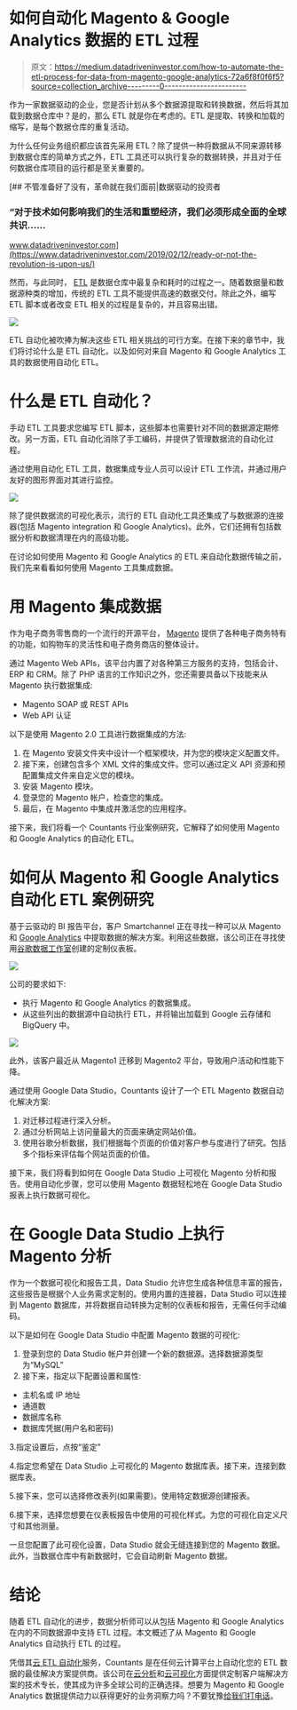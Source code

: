 # 如何自动化 Magento & Google Analytics 数据的 ETL 过程

> 原文：<https://medium.datadriveninvestor.com/how-to-automate-the-etl-process-for-data-from-magento-google-analytics-72a6f8f0f6f5?source=collection_archive---------0----------------------->

作为一家数据驱动的企业，您是否计划从多个数据源提取和转换数据，然后将其加载到数据仓库中？是的，那么 ETL 就是你在考虑的。ETL 是提取、转换和加载的缩写，是每个数据仓库的重复活动。

为什么任何业务组织都应该首先采用 ETL？除了提供一种将数据从不同来源转移到数据仓库的简单方式之外，ETL 工具还可以执行复杂的数据转换，并且对于任何数据仓库项目的运行都是至关重要的。

[](https://www.datadriveninvestor.com/2019/02/12/ready-or-not-the-revolution-is-upon-us/) [## 不管准备好了没有，革命就在我们面前|数据驱动的投资者

### “对于技术如何影响我们的生活和重塑经济，我们必须形成全面的全球共识……

www.datadriveninvestor.com](https://www.datadriveninvestor.com/2019/02/12/ready-or-not-the-revolution-is-upon-us/) 

然而，与此同时， [ETL](https://www.webopedia.com/TERM/E/ETL.html) 是数据仓库中最复杂和耗时的过程之一。随着数据量和数据源种类的增加，传统的 ETL 工具不能提供高速的数据交付。除此之外，编写 ETL 脚本或者改变 ETL 相关的过程是复杂的，并且容易出错。

![](img/7365d15e6d81a50b4e89a34cc588663f.png)

ETL 自动化被吹捧为解决这些 ETL 相关挑战的可行方案。在接下来的章节中，我们将讨论什么是 ETL 自动化，以及如何对来自 Magento 和 Google Analytics 工具的数据使用自动化 ETL。

# 什么是 ETL 自动化？

手动 ETL 工具要求您编写 ETL 脚本，这些脚本也需要针对不同的数据源定期修改。另一方面，ETL 自动化消除了手工编码，并提供了管理数据流的自动化过程。

通过使用自动化 ETL 工具，数据集成专业人员可以设计 ETL 工作流，并通过用户友好的图形界面对其进行监控。

![](img/0090d8bd795fa992169e33348ca42b57.png)

除了提供数据流的可视化表示，流行的 ETL 自动化工具还集成了与数据源的连接器(包括 Magento integration 和 Google Analytics)。此外，它们还拥有包括数据分析和数据清理在内的高级功能。

在讨论如何使用 Magento 和 Google Analytics 的 ETL 来自动化数据传输之前，我们先来看看如何使用 Magento 工具集成数据。

# 用 Magento 集成数据

作为电子商务零售商的一个流行的开源平台， [Magento](https://magento.com/) 提供了各种电子商务特有的功能，如购物车的灵活性和电子商务商店的整体设计。

通过 Magento Web APIs，该平台内置了对各种第三方服务的支持，包括会计、ERP 和 CRM。除了 PHP 语言的工作知识之外，您还需要具备以下技能来从 Magento 执行数据集成:

*   Magento SOAP 或 REST APIs
*   Web API 认证

以下是使用 Magento 2.0 工具进行数据集成的方法:

1.  在 Magento 安装文件夹中设计一个框架模块，并为您的模块定义配置文件。
2.  接下来，创建包含多个 XML 文件的集成文件。您可以通过定义 API 资源和预配置集成文件来自定义您的模块。
3.  安装 Magento 模块。
4.  登录您的 Magento 帐户，检查您的集成。
5.  最后，在 Magento 中集成并激活您的应用程序。

接下来，我们将看一个 Countants 行业案例研究，它解释了如何使用 Magento 和 Google Analytics 的自动化 ETL。

# 如何从 Magento 和 Google Analytics 自动化 ETL 案例研究

基于云驱动的 BI 报告平台，客户 Smartchannel 正在寻找一种可以从 Magento 和 [Google Analytics](https://analytics.google.com/analytics/web/) 中提取数据的解决方案。利用这些数据，该公司正在寻找使用[谷歌数据工作室](https://datastudio.google.com/)创建的定制仪表板。

![](img/07780c8fa2bf909a4942ff243937266b.png)

公司的要求如下:

*   执行 Magento 和 Google Analytics 的数据集成。
*   从这些列出的数据源中自动执行 ETL，并将输出加载到 Google 云存储和 BigQuery 中。

![](img/6a42eeb4acfad577f5820e6f0762e891.png)

此外，该客户最近从 Magento1 迁移到 Magento2 平台，导致用户活动和性能下降。

通过使用 Google Data Studio，Countants 设计了一个 ETL Magento 数据自动化解决方案:

1.  对迁移过程进行深入分析。
2.  通过分析网站上访问量最大的页面来确定网站价值。
3.  使用谷歌分析数据，我们根据每个页面的价值对客户参与度进行了研究。包括多个指标来评估每个网站页面的价值。

接下来，我们将看到如何在 Google Data Studio 上可视化 Magento 分析和报告。使用自动化步骤，您可以使用 Magento 数据轻松地在 Google Data Studio 报表上执行数据可视化。

# 在 Google Data Studio 上执行 Magento 分析

作为一个数据可视化和报告工具，Data Studio 允许您生成各种信息丰富的报告，这些报告是根据个人业务需求定制的。使用内置的连接器，Data Studio 可以连接到 Magento 数据库，并将数据自动转换为定制的仪表板和报告，无需任何手动编码。

以下是如何在 Google Data Studio 中配置 Magento 数据的可视化:

1.  登录到您的 Data Studio 帐户并创建一个新的数据源。选择数据源类型为“MySQL”
2.  接下来，指定以下配置设置和属性:

*   主机名或 IP 地址
*   通道数
*   数据库名称
*   数据库凭据(用户名和密码)

3.指定设置后，点按“鉴定”

4.指定您希望在 Data Studio 上可视化的 Magento 数据库表。接下来，连接到数据库表。

5.接下来，您可以选择修改表列(如果需要)。使用特定数据源创建报表。

6.接下来，选择您想要在仪表板报告中使用的可视化样式。为您的可视化自定义尺寸和其他测量。

一旦您配置了此可视化设置，Data Studio 就会无缝连接到您的 Magento 数据。此外，当数据仓库中有新数据时，它会自动刷新 Magento 数据。

# 结论

随着 ETL 自动化的进步，数据分析师可以从包括 Magento 和 Google Analytics 在内的不同数据源中支持 ETL 过程。本文概述了从 Magento 和 Google Analytics 自动执行 ETL 的过程。

凭借其[云 ETL 自动化](https://www.countants.com/services/cloud-engineering/cloud-etl-automation/)服务，Countants 是在任何云计算平台上自动化您的 ETL 数据的最佳解决方案提供商。该公司在[云分析](https://www.countants.com/services/cloud-analytics/?utm_medium=social&utm_source=Medium&utm_campaign=traffic)和[云可视化](https://www.countants.com/services/cloud-visualization/)方面提供定制客户端解决方案的技术专长，使其成为许多全球公司的正确选择。想要为 Magento 和 Google Analytics 数据提供动力以获得更好的业务洞察力吗？不要犹豫[给我们打电话](https://www.countants.com/contact-us/)。